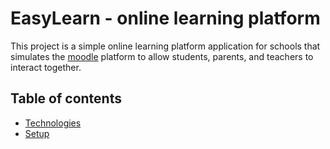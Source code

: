 # EasyLearn - online learning platform
This project is a simple online learning platform application for schools that simulates the [moodle](https://moodle.org/) platform to allow students, parents, and teachers to interact together.
## Table of contents
* [Technologies](#technologies)
* [Setup](#setup)



